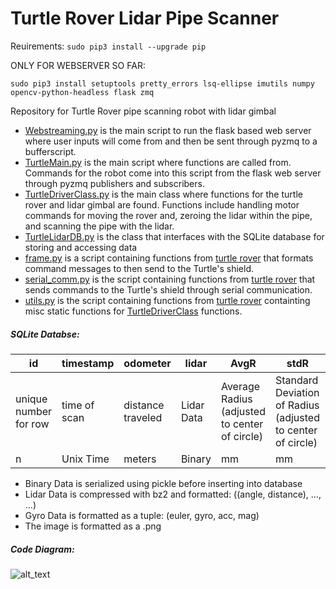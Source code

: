 # Turtle Rover Lidar Pipe Scanner

Reuirements:
```sudo pip3 install --upgrade pip```

ONLY FOR WEBSERVER SO FAR:

```sudo pip3 install setuptools pretty_errors lsq-ellipse imutils numpy opencv-python-headless flask zmq```


<!---```sudo pip3 install csv pickle bz2 zipfile sqlite3``` --->

Repository for Turtle Rover pipe scanning robot with lidar gimbal
* [Webstreaming.py](webstreaming.py) is the main script to run the flask based web server where user inputs will come from and then be sent through pyzmq to a bufferscript.
* [TurtleMain.py](TurtleMain.py) is the main script where functions are called from. Commands for the robot come into this script from the flask web server through pyzmq publishers and subscribers.
* [TurtleDriverClass.py](TurtleDriverClass.py) is the main class where functions for the turtle rover and lidar gimbal are found. Functions include handling motor commands for moving the rover and, zeroing the lidar within the pipe, and scanning the pipe with the lidar. 
* [TurtleLidarDB.py](TurtleLidarDB.py) is the class that interfaces with the SQLite database for storing and accessing data
* [frame.py](frame.py) is a script containing functions from [turtle rover](https://github.com/TurtleRover/tr_ros/tree/master/tr_hat_bridge) that formats command messages to then send to the Turtle's shield.
* [serial_comm.py](serial_comm.py) is the script containing functions from [turtle rover](https://github.com/TurtleRover/tr_ros/tree/master/tr_hat_bridge) that sends commands to the Turtle's shield through serial communication. 
* [utils.py](utils.py) is the script containing functions from [turtle rover](https://github.com/TurtleRover/tr_ros/tree/master/tr_hat_bridge) containting misc static functions for [TurtleDriverClass](TurtleDriverClass.py) functions.

##### SQLite Databse:

id | timestamp | odometer| lidar | AvgR | stdR | minR | maxR | Xcenter | Ycenter | gyro | Image | batVolt | Deleted 
---|-----------|---------|-------|------|------|------|------|---------|---------|------|-------|---------|--------
unique number for row| time of scan | distance traveled| Lidar Data| Average Radius (adjusted to center of circle)| Standard Deviation of Radius (adjusted to center of circle) | Minimum Radius (adjusted to center of circle) | Maximum Radius (adjusted to center of circle) | X offset for circle center | Y offset for circle center | IMU Data | Image at time of scan | Battery Voltage | Boolean if row should be shown
n | Unix Time | meters | Binary | mm | mm | mm | mm | mm | mm | Binary | Binary | Volts | True/False

* Binary Data is serialized using pickle before inserting into database
* Lidar Data is compressed with bz2 and formatted: ((angle, distance), ..., ...)
* Gyro Data is formatted as a tuple: (euler, gyro, acc, mag)
* The image is formatted as a .png

##### Code Diagram:
![alt_text](docs/Structure.PNG "Code Structure")

